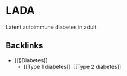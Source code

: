 # LADA
Latent autoimmune diabetes in adult.

## Backlinks
* [[§Diabetes]]
	* [[Type 1 diabetes]] 
[[Type 2 diabetes]]

<!-- {BearID:C8F80B75-101E-43C0-9E59-588788FEF314-39992-0000780A6D5747E7} -->
